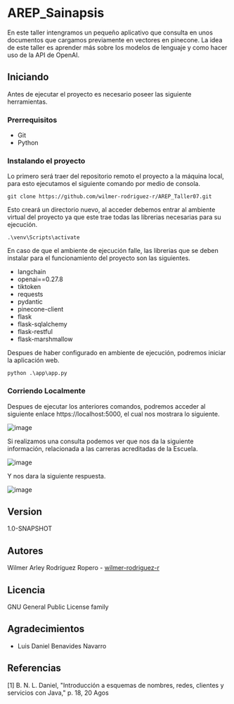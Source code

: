 # AREP_Sainapsis
En este taller intengramos un pequeño aplicativo que consulta en unos documentos que cargamos previamente en vectores en pinecone. La idea de este taller es aprender más sobre los modelos de lenguaje y como hacer uso de la API de OpenAI.

## Iniciando
Antes de ejecutar el proyecto es necesario poseer las siguiente herramientas.
### Prerrequisitos

* Git 
* Python

### Instalando el proyecto

Lo primero será traer del repositorio remoto el proyecto a la máquina local, para esto ejecutamos el siguiente comando por medio de consola.

```
git clone https://github.com/wilmer-rodriguez-r/AREP_Taller07.git
```

Esto creará un directorio nuevo, al acceder debemos entrar al ambiente virtual del proyecto ya que este trae todas las librerias necesarias para su ejecución.

```
.\venv\Scripts\activate
```
En caso de que el ambiente de ejecución falle, las librerias que se deben instalar para el funcionamiento del proyecto son las siguientes.

* langchain 
* openai==0.27.8
* tiktoken
* requests
* pydantic
* pinecone-client
* flask
* flask-sqlalchemy
* flask-restful
* flask-marshmallow

Despues de haber configurado en ambiente de ejecución, podremos iniciar la aplicación web.

```
python .\app\app.py
```

### Corriendo Localmente

Despues de ejecutar los anteriores comandos, podremos acceder al siguiente enlace https://localhost:5000, el cual nos mostrara lo siguiente.

![image](https://github.com/wilmer-rodriguez-r/AREP_Sainapsis/assets/77862048/a1102a2e-dde8-43d0-9c7c-60a99243d3b7)

Si realizamos una consulta podemos ver que nos da la siguiente información, relacionada a las carreras acreditadas de la Escuela.

![image](https://github.com/wilmer-rodriguez-r/AREP_Sainapsis/assets/77862048/47741955-4ea7-468e-89be-bacf1b52219a)

Y nos dara la siguiente respuesta.

![image](https://github.com/wilmer-rodriguez-r/AREP_Sainapsis/assets/77862048/9fd8acb9-2477-4504-bcf2-1b902d23b1a3)


## Version

1.0-SNAPSHOT

## Autores

Wilmer Arley Rodríguez Ropero - [wilmer-rodriguez-r](https://github.com/wilmer-rodriguez-r)

## Licencia

GNU General Public License family

## Agradecimientos

* Luis Daniel Benavides Navarro

## Referencias

[1] 	B. N. L. Daniel, "Introducción a esquemas de nombres, redes, clientes y servicios con Java," p. 18, 20 Agos
